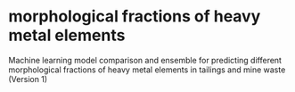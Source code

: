 # morphological fractions of heavy metal elements
Machine learning model comparison and ensemble for predicting different morphological fractions of heavy metal elements in tailings and mine waste (Version 1)

